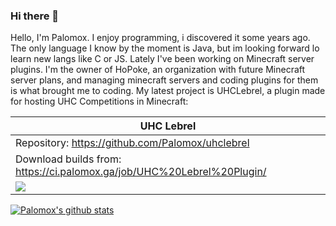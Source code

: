 ### Hi there 👋
Hello, I'm Palomox. I enjoy programming, i discovered it some years ago. The only language I know by the moment is Java, but im looking forward lo learn new langs like C or JS. Lately I've been working on Minecraft server plugins. I'm the owner of HoPoke, an organization with future Minecraft server plans, and managing minecraft servers and coding plugins for them is what brought me to coding. 
My latest project is UHCLebrel, a plugin made for hosting UHC Competitions in Minecraft:

| **UHC Lebrel**|
|---|
| Repository: https://github.com/Palomox/uhclebrel |
| Download builds from: https://ci.palomox.ga/job/UHC%20Lebrel%20Plugin/ |
|![](https://i.imgur.com/wqjR6HR.png)

[![Palomox's github stats](https://github-readme-stats.vercel.app/api?username=palomox)](https://github.com/anuraghazra/github-readme-stats)
